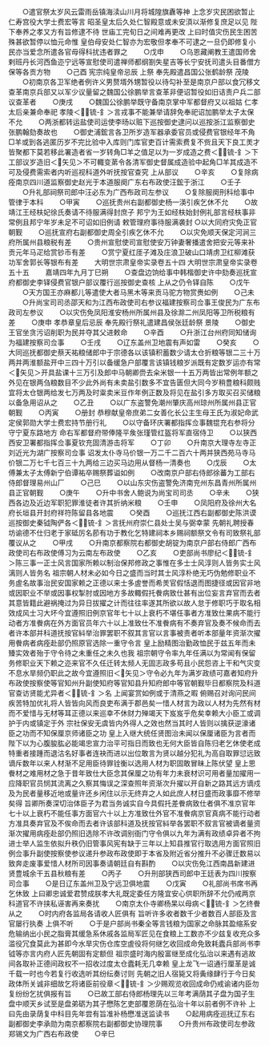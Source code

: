 <!-- { "loadSidebar": true } -->
　　○遣官祭太岁风云雷雨岳镇海渎山川月将城隍旗纛等神  上念岁灾民困欲暂止  仁寿宫役大学士费宏等言  昭圣皇太后久处仁智殿意或未安湏以渐修复庶足以见  陛下奉养之孝又方有旨修逮不待  世庙工完旬日之间难再更改  上曰时值灾伤民生困苦殊甚欲暂停以恤元命惟  皇伯母安处仁智亦为宏敬但孝奉不可逮之一旦仍即修复小民亦当爱念所遣各官毋得科扰违者罪之
　　○戊申
　　○乌恩藏阐教王遣国师舍剌班丹长河西鱼迩宁远等宣慰使司遣禅师都纲劄失星吉等长宁安抚司遣头目番僧方保等各贡方物
　　○己酉  宪宗纯皇帝忌辰  上祭  奉先殿遣昌国公张鹤龄祭  茂陵
　　○初南京各卫军绝者例许义男赘壻外甥暂役以待勾补至是南京户部以食冗移文查革南京兵部又以军少议量留之魏国公徐鹏举言查革非便诏暂役如旧诘责户兵二部议查革者
　　○庚戌
　　○魏国公徐鹏举既守备南京掌中军都督府又以祖姑  仁孝太后亲兼命奉祀  孝陵＜锍-釒＞言戎事不能兼举请辞免奉祀诏加鹏举太子太保不允
　　○两浙都转运盐使司运使李旸以赃下巡按御史逮问以巡按浙江监察御史张鹏翰劾奏故也
　　○御史浦鋐言各卫所岁造军器承委官员或侵费官银经年不角□羊或到各逃匿历岁不完比验中入库则门库官吏百计需索费复不赀且天下良工羙才皆聚都下莫若移此署造者省一岁转角□羊之值足以为一岁成造之费＜锍-釒＞下工部议岁造旧＜矢见＞不可輙变苐令各清军御史督属成造验中起角□羊其成造不可及侵费需索者内听巡视科道外听抚按官查究  上从部议
　　○辛亥
　　○复除病痊南京四川道监察御史赵光于本道服阕广东右布政使汪鋐于浙江
　　○壬子
　　○升礼部祠祭司郎中汪必东为广西布政司左参议
　　○复除服阕刑科给事中管律于本科
　　○甲寅
　　○巡抚贵州右副都御史杨一渶引疾乞休不允
　　○故靖江王经枎妃徐氏奏请不待服满得封庶子  邦宁为王如经枎始封例礼部言经枎事非常例且邦宁年岁未足不可诏如旧例请  敕管理府事待服满袭封
○以大同府灾免正官朝觐
　　○巡抚宣府右副都御史周全引疾乞休不允
　　○以灾免顺天保定河涧三府所属州县粮税有差
　　○贵州宣慰使司宣慰使安万钟妻奢播遣舍把安元等来补贡元年马疋给赏钞币有差
　　○赏宁夏红厓子滩及庄浪卫破山口靖虏卫红柳滩获功军舍郭长等银布有差
　　大明世宗肃皇帝实录卷五十四
大明世宗肃皇帝实录卷五十五
　　嘉靖四年九月丁巳朔
　　○查盘边饷给事中韩楷御史许中劾奏巡抚宣府都御史李铎侵费官银户部议覆行巡按御史查核  上从之仍令铎自陈
　　○戊午
　　○天方国王亦麻都儿等遣使大者马黑木等来贡马驼方物赏赉如例
　　○己未
　　○升尚宝司司丞邵天和为江西布政使司右参议福建按察司佥事王俊民为广东布政司左参议
　　○以灾伤免凤阳淮安杨州所属州县及徐滁二州凤阳等卫所税粮有差
　　○庚申  孝恭章皇后忌辰  奉先殿行祭礼遣建昌侯张廷龄祭  景陵
　　○御史王官坐贪污诏削职为民并夺其父进敕命
　　○辛酉
　　○升浙江台州府同知储询为福建按察司佥事
　　○壬戌
　　○辽东盖州卫地震有声如雷
　　○癸亥
　　○大同巡抚都御史蔡天祐粮储郎中于宗德各以该镇积蓄数少请太仓折粮等银二三十万两并两淮额盐开中三四十万引以备缓急户部覆言该镇钱粮岁派既有定数岁运亦有常＜矢见＞开具盐课十三万引及郎中马朝卿赍去籴米银一十五万两皆出常例年额之外见在银两刍粮数目不少此外尚有未卖盐引数多不宜告匮但大同今岁稍豊粮科颇贱宜将太仓银两给发七万两及时粜卖米豆作年例正数及将见在盐引多方取买召买储粮以备急用诏从之
　　○乙丑
　　○以广东盗警免潮州肇庆高州琼州所属州县正官朝觐
　　○丙寅
　　○册封  恭穆献皇帝庶弟二女善化长公主生母王氏为淑妃命武定侯郭勋大学士费宏持节册行礼
　　○以守备环庆署都指挥佥事魏锟充右参将分守宁夏东路地方  命右军都督府带俸隆平矦张瑾管红盔将军直宿侍卫
　　○以狭西西安卫署都指挥佥事夏钦充固清游击将军
　　○丁卯
　　○升南京大理寺左寺正刘近光为湖广按察司佥事  诏发太仆寺马价银一万二千二百六十两并狭西苑马寺马价银二万七千七百三十九两给三边买马边用从督杨一清奏也
　　○戊辰
　　○太傅兼太子太傅新宁伯谭祐卒赐祭葬谥如例
　　○改南京户部右侍郎徐蕃为工部右侍郎督理易州山厂
　　○己巳
　　○以山东灾伤盗警免济南兖州东昌青州所属州县正官朝觐
　　○庚午
　　○升中书舍人鲍说为尚宝司司丞
　　○辛未
　　○狭西各边及近边军职犯罪淮徒者许其折纳米粮
　　○壬申
　　○凤阳府及徐州大名府长垣县开封府祥符陈留县各地震
　　○癸酉
　　○巡抚江西右副都御史陈洪谟巡按御史秦钺陶俨各＜锍-釒＞言抚州府崇仁县处士吴与弼幸蒙  先朝礼聘授春坊谕德不仕归老于家砥厉名莭有功于教化乞特建祠本乡赐祠额祭文令有司致祭礼部覆议从之
　　○甲戌
　　○升南京都察院右都御史胡锭为南京户部右侍郎广西布政使司右布政使傅习为云南左布政使
　　○乙亥
　　○吏部尚书廖纪＜锍-釒＞陈三事一正士风言国家所赖以制治保邦修政之事惟在多士士风淳则人皆务实士风漓则人皆务名  祖宗朝人材未必如今日之盛而当时其士风淳朴绝无巧伪勉修职业不务虗名故事治民安国家赖之正德以来士多虗誉而希羙官假恬退而图捷径或因官非地或因职业不举或因事权掣肘或因地方多故輙假托餋病致仕甚有出位妄言弃官而去者其意皆籍此避祸掩过为异日拔擢之计而往往率遂其所欲以故人怠于修职巧于取名相效成风士习大坏今宜遵照旧例京官年七十以上衰朽不堪任事者方准致仕果病不能行动者方准餋病在外方面官员年六十以上准致仕不准餋病有不奏弃官及奏不候命而去者许本部并科道抚按官紏举治罪罢职不叙其言官以言事被责者听本部量年资渐次擢用餋病者病痊赴部仍照原官选除一重守令言  皇上励精图治勤政恤民于兹五年而未臻实效者殆于守令待之未重任之未久也我  祖宗朝守令率九年任满以为常闻有保留务修职业天下赖之迩来官不久任迁转太频人无固志政多苟且小民怨咨上干和气灾变不息水旱频仍职此之故今宜遵照旧＜矢见＞守令必九年为满岁政绩可嘉者知府升布政使按察使等官知州升副使知府等官知县升知府郎中等官朝觐毕日都察院及科道官查访贤能尤异者＜锍-釒＞名  上闻宴赏如例或于清燕之暇  俯赐召对询问民间疾苦特加优礼将人皆皆向风而良吏布满于郡邑矣一惜人材言为政以人材为先然有材而不爱惜与无材等耳正德以来巡幸不休财力殚竭天下岌岌乎危矣幸赖大小臣工或调护于内或镇定于外  宗社保安无虞皆内外得人之效也然当其时人皆则以擒获逆濠诸臣之功而不知保厘京师诸臣之功  皇上入继大统任贤图治未闻以保厘诸臣为言者而  陛下以为心腹朘肱必能竭忠宣力治平可指日而致也无何大臣皆自陈归老乞休使老成特重者接踵而退沽名好事者连袂而进以出位敢言为贤以越分犯礼为高自取罪愆远致谪斥数年以来人材渐不足用臣待罪铨衡以选用人材为职固敢冒昧上陈伏望  皇上思餋材之难用材之急于昔年致仕大臣念其保厘之功有年力未衰材识可用者量加擢用一应降职官员悯其流离之久察其悔误之深查照年资渐次升擢以开自新之路其远方谪戍及为民者量移近地或量许还乡闲住以示无终弃之人如此庶人材日盛而政事靡不修举矣得  旨卿所奏深切治体臣子为君当务诚实自今具假托差餋病致仕者俱不准京官年七十以上衰朽不能任事方面官六十以上方准致仕外官不准餋病京官真病不能行动者方准具奏弃官及不俟命而去者许该部科道及抚按官紏举各罢职不叙言官被谪者量资渐次擢用病痊赴部仍照旧选除不许改调别衙门守令俱以九年为满有政绩卓异者不拘进士举人监生依拟升秩仍旧管事风宪有缺于三年以上知县推官行取选用方面官照旧例佥事升副使按察使参议递升参政布政使即于本省及附近省分推升不必骤迁数易以致奔走废事爱惜人材所司因事奏请朝廷自有斟酌
　　○以灾伤免江西南昌新建进贤豊城余干五县秋粮有差
　　○丙子
　　○升刑部狭西司郎中王廷表为四川按察司佥事
　　○是日辽东盖州卫及宁远卫俱地震
　　○戊寅
　　○礼部尚书席书再乞休致  上曰卿忠诚爱君赞成朕孝大礼既定委任方隆宜安心供职所辞不允仍戒两京科道官不许挟私诬害再来奏扰
　　○南京太仆寺卿杨杲以母病＜锍-釒＞乞终餋从之
　　○时内府各监局各请收人匠俱有  旨听许多收者数千少者数百人部臣及言官屡行执奏  上俱不听
　　○于是户部尚书秦全等言钱粮为国家之命脉其盈缩系安危输纳出小民之脂膏其缓急系休戚各监局军匠见在食粮上工数亦不少兹复收充众多滥役冗食莫此为甚即今水旱灾伤仓库空虗役将何继乞收回成命免致耗蠹兵部尚书李钺等亦言内府人匠先朝固有定额但  祖宗盛时海内殷富继至成化弘治以来遇有逃故间各取补正德间政权不一招收过度太仓蠹耗无几幸赖  皇上龙飞一诏通行厘革是诚千载一时也今若复行收选听其纷纭奏讨则  先朝之旧人宿毙又将夤缘肆行于今日矣政体所关诚非细故乞将诸臣前役章＜锍-釒＞少赐观览收回成命仍戒谕诸内臣勿复纷纷乞扰俱报有旨
　　○已故工部右侍郎杨理先以三年考满荫其子盘为国子生盘中顺天乡试至是盘弟砺为其子懋陈乞吏部覆恩荫在弘治十年以前者例不许补  上曰先由录荫复中科目先年尝有旨准补杨懋准送监读书
　　○起用病痊巡抚辽东右副都御史李承勋为南京都察院右副都御史协理院事
　　○升贵州布政使司左参政郑锡文为广西右布政使
　　○辛巳
